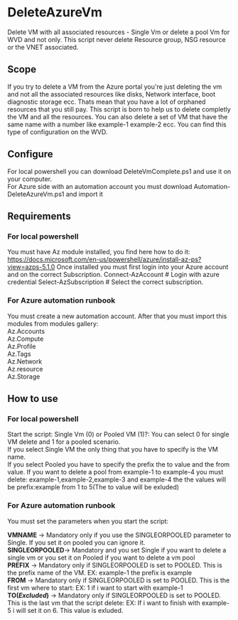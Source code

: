# DeleteAzureVm
Delete VM with all associated resources - Single Vm or delete a pool Vm for WVD and not only.
This script never delete Resource group, NSG resource or the VNET associated.
## Scope
If you try to delete a VM from the Azure portal you're just deleting the vm and not all the associated resources like disks, Network interface, boot diagnostic storage ecc. Thats mean that you have a lot of orphaned resources that you still pay. This script is born to help us to delete completly the VM and all the resources. You can also delete a set of VM that have the same name with a number like example-1 example-2 ecc. You can find this type of configuration on the WVD.
## Configure
For local powershell you can download DeleteVmComplete.ps1 and use it on your computer.</br>
For Azure side with an automation account you must download Automation-DeleteAzureVm.ps1 and import it
## Requirements
### For local powershell
You must have Az module installed, you find here how to do it: https://docs.microsoft.com/en-us/powershell/azure/install-az-ps?view=azps-5.1.0
Once installed you must first login into your Azure account and on the correct Subscription.
Connect-AzAccount # Login with azure credential
Select-AzSubscription # Select the correct subscription.
### For Azure automation runbook
You must create a new automation account. After that you must import this modules from modules gallery:</br>
Az.Accounts</br>
Az.Compute</br>
Az.Profile</br>
Az.Tags</br>
Az.Network</br>
Az.resource</br>
Az.Storage</br>

## How to use
### For local powershell
Start the script:
Single Vm (0) or Pooled VM (1)?: You can select 0 for single VM delete and 1 for a pooled scenario.</br>
If you select Single VM the only thing that you have to specify is the VM name.</br>
If you select Pooled you have to specify the prefix the to value and the from value. If you want to delete a pool from example-1 to example-4 you must delete: example-1,example-2,example-3 and example-4 the the values will be prefix:example from 1 to 5(The to value will be exluded)</br>
### For Azure automation runbook
You must set the parameters when you start the script:

<b>VMNAME</b> -> Mandatory only if you use the SINGLEORPOOLED parameter to Single. If you set it on pooled you can ignore it.</br>
<b>SINGLEORPOOLED</b>-> Mandatory and you set Single if you want to delete a single vm or you set it on Pooled if you want to delete a vm pool</br>
<b>PREFIX</b> -> Mandatory only if SINGLEORPOOLED is set to POOLED. This is the prefix name of the VM. EX: example-1 the prefix is example</br>
<b>FROM</b> -> Mandatory only if SINGLEORPOOLED is set to POOLED. This is the first vm where to start: EX: 1 if i want to start with example-1</br>
<b>TO(<i>Excluded</i>)</b> -> Mandatory only if SINGLEORPOOLED is set to POOLED. This is the last vm that the script delete: EX: If i want to finish with example-5 i will set it on 6. This value is exluded.</br>

